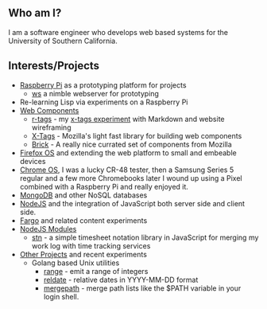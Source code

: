 
## Who am I?

I am a software engineer who develops web based systems for the University of Southern California.

## Interests/Projects

+ [Raspberry Pi](http://raspberrypi.org) as a prototyping platform for projects
    - [ws](http://rsdoiel.github.io/ws) a nimble webserver for prototyping
+ Re-learning Lisp via experiments on a Raspberry Pi
+ [Web Components](http://webcomponents.org/)
    - [r-tags](https://rsdoiel.github.com/r-tags) - my [x-tags experiment](https://github.com/rsdoiel/r-tags) with Markdown and website wireframing
    - [X-Tags](htp://x-tags.org) - Mozilla's light fast library for building web components
    - [Brick](http://mozbrick.github.io/) - A really nice currated set of components from Mozilla
+ [Firefox OS](https://developer.mozilla.org/en-US/docs/Mozilla/Firefox_OS) and extending the web platform to small and embeable devices
+ [Chrome OS](http://www.google.com/chromeos), I was a lucky CR-48 tester, then a Samsung Series 5 regular and a few more Chromebooks later I wound up using a Pixel combined with a Raspberry Pi and really enjoyed it.
+ [MongoDB](http://mongodb.org) and other NoSQL databases
+ [NodeJS](http://nodejs.org) and the integration of JavaScript both server side and client side.
+ [Fargo](http://fargo.io "A web based outliner that can connect to blogs") and related content experiments
+ [NodeJS Modules](https://npmjs.org/~rsdoiel)
    - [stn](https://github.com/rsdoiel/stn) - a simple timesheet notation library in JavaScript for merging my work log with time tracking services
+ [Other Projects](https://github.com/rsdoiel?tab=repositories) and recent experiments
    - Golang based Unix utilities
        + [range](https://github.com/rsdoiel/range) - emit a range of integers
        + [reldate](https://github.com/rsdoiel/reldate) - relative dates in YYYY-MM-DD format
        + [mergepath](https://github.com/rsdoiel/mergepath) - merge path lists like the $PATH variable in your login shell.

